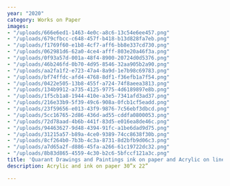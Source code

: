 ```yaml
---
year: "2020"
category: Works on Paper
images:
- "/uploads/666e6ed1-1463-4e0c-a8c6-13c54e6ee457.png"
- "/uploads/679cfbcc-c648-457f-b418-b13d828fa7eb.png"
- "/uploads/f1769f60-e1b8-4cf7-aff6-bb8e337cd730.png"
- "/uploads/062981d6-62a0-4ce4-afff-803e20a46f3a.png"
- "/uploads/0f93a57d-001a-48f4-8900-20724d0d5376.png"
- "/uploads/46b246fd-0b70-4d95-8546-32aa905b2a90.png"
- "/uploads/aa2fa1f2-e723-47a4-8a9d-1e7b98c69783.png"
- "/uploads/bf74ffdc-afd4-4768-8df1-f36efb1a7f54.png"
- "/uploads/0422e505-13b8-455f-a724-74f8aeea3813.png"
- "/uploads/134b9912-a735-4125-9775-4d6189897e8b.png"
- "/uploads/1f5cb1a8-1944-410e-a3e5-7341afd3ad37.png"
- "/uploads/216e33b9-5f39-49c6-908a-0fcb1cf5eadd.png"
- "/uploads/23f59656-e013-43f9-9876-7c56ebf3dbcd.png"
- "/uploads/5cc16765-2d86-436d-ad55-cddfa0800053.png"
- "/uploads/72d78aad-4b6b-441f-83d5-e016ea8de46c.png"
- "/uploads/94463627-9d48-4394-91fc-a1be6dad9d75.png"
- "/uploads/31215a57-b89a-4ce0-9389-74cc8638f30b.png"
- "/uploads/8cf264b0-7b3b-4c3a-8731-8d2bfb9d06c3.png"
- "/uploads/a7d65a2f-d886-45fa-a266-61c19722dc32.png"
- "/uploads/8b83d865-4559-4c30-b2c6-5bfccf121a3c.png"
title: 'Quarant Drawings and Paintings ink on paper and Acrylic on linen Pandemic Poetics'
description: Acrylic and ink on paper 30”x 22”

---
```

